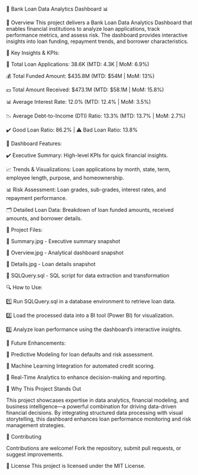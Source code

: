 🚀 Bank Loan Data Analytics Dashboard 📊

📌 Overview
This project delivers a Bank Loan Data Analytics Dashboard that enables financial institutions to analyze loan applications, track performance metrics, and assess risk. The dashboard provides interactive insights into loan funding, repayment trends, and borrower characteristics.

🔑 Key Insights & KPIs:

📌 Total Loan Applications: 38.6K (MTD: 4.3K | MoM: 6.9%)

💰 Total Funded Amount: $435.8M (MTD: $54M | MoM: 13%)

💵 Total Amount Received: $473.1M (MTD: $58.1M | MoM: 15.8%)

📊 Average Interest Rate: 12.0% (MTD: 12.4% | MoM: 3.5%)

📉 Average Debt-to-Income (DTI) Ratio: 13.3% (MTD: 13.7% | MoM: 2.7%)

✔️ Good Loan Ratio: 86.2% | ⚠️ Bad Loan Ratio: 13.8%


🏦 Dashboard Features:

✔️ Executive Summary: High-level KPIs for quick financial insights.

📈 Trends & Visualizations: Loan applications by month, state, term, employee length, purpose, and homeownership.

📊 Risk Assessment: Loan grades, sub-grades, interest rates, and repayment performance.

🗂️ Detailed Loan Data: Breakdown of loan funded amounts, received amounts, and borrower details.


📂 Project Files:

📌 Summary.jpg - Executive summary snapshot

📌 Overview.jpg - Analytical dashboard snapshot

📌 Details.jpg - Loan details snapshot

📌 SQLQuery.sql - SQL script for data extraction and transformation


🔍 How to Use:

1️⃣ Run SQLQuery.sql in a database environment to retrieve loan data.

2️⃣ Load the processed data into a BI tool (Power BI) for visualization.

3️⃣ Analyze loan performance using the dashboard’s interactive insights.


🚀 Future Enhancements:

🔹 Predictive Modeling for loan defaults and risk assessment.

🔹 Machine Learning Integration for automated credit scoring.

🔹 Real-Time Analytics to enhance decision-making and reporting.

🎯 Why This Project Stands Out

This project showcases expertise in data analytics, financial modeling, and business intelligence—a powerful combination for driving data-driven financial decisions. By integrating structured data processing with visual storytelling, this dashboard enhances loan performance monitoring and risk management strategies.

🤝 Contributing

Contributions are welcome! Fork the repository, submit pull requests, or suggest improvements.

📜 License
This project is licensed under the MIT License.
